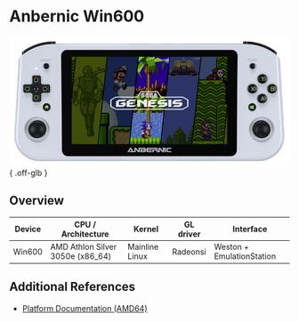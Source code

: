 # Anbernic Win600

![](../../_inc/images/devices/anbernic-win600.png){ .off-glb }

## Overview

| Device | CPU / Architecture | Kernel | GL driver | Interface |
| -- | -- | -- | -- | -- |
| Win600 | AMD Athlon Silver 3050e (x86_64) | Mainline Linux | Radeonsi | Weston + EmulationStation |

## Additional References

- [Platform Documentation (AMD64)](https://github.com/JustEnoughLinuxOS/distribution/blob/main/documentation/PER_DEVICE_DOCUMENTATION/AMD64)